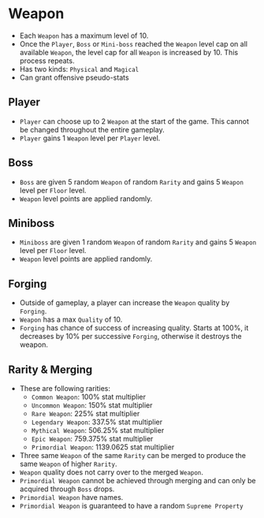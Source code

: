 # Weapon

- Each `Weapon` has a maximum level of 10.
- Once the `Player`, `Boss` or `Mini-boss` reached the `Weapon` level cap on all available `Weapon`, the level cap for all `Weapon` is increased by 10. This process repeats.
- Has two kinds: `Physical` and `Magical`
- Can grant offensive pseudo-stats

## Player

- `Player` can choose up to 2 `Weapon` at the start of the game. This cannot be changed throughout the entire gameplay.
- `Player` gains 1 `Weapon` level per `Player` level.

## Boss

- `Boss` are given 5 random `Weapon` of random `Rarity` and gains 5 `Weapon` level per `Floor` level.
- `Weapon` level points are applied randomly.

## Miniboss

- `Miniboss` are given 1 random `Weapon` of random `Rarity` and gains 5 `Weapon` level per `Floor` level.
- `Weapon` level points are applied randomly.

## Forging

- Outside of gameplay, a player can increase the `Weapon` quality by `Forging`.
- `Weapon` has a max `Quality` of 10.
- `Forging` has chance of success of increasing quality. Starts at 100%, it decreases by 10% per successive `Forging`, otherwise it destroys the weapon.

## Rarity & Merging

- These are following rarities:
  - `Common Weapon`: 100% stat multiplier
  - `Uncommon Weapon`: 150% stat multiplier
  - `Rare Weapon`: 225% stat multiplier
  - `Legendary Weapon`: 337.5% stat multiplier
  - `Mythical Weapon`: 506.25% stat multiplier
  - `Epic Weapon`: 759.375% stat multiplier
  - `Primordial Weapon`: 1139.0625 stat multiplier
- Three same `Weapon` of the same `Rarity` can be merged to produce the same `Weapon` of higher `Rarity`.
- `Weapon` quality does not carry over to the merged `Weapon`.
- `Primordial Weapon` cannot be achieved through merging and can only be acquired through `Boss` drops.
- `Primordial Weapon` have names.
- `Primordial Weapon` is guaranteed to have a random `Supreme Property`

